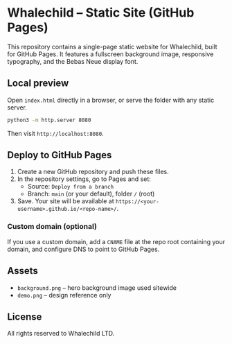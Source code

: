 # Whalechild – Static Site (GitHub Pages)

This repository contains a single-page static website for Whalechild, built for GitHub Pages. It features a fullscreen background image, responsive typography, and the Bebas Neue display font.

## Local preview

Open `index.html` directly in a browser, or serve the folder with any static server.

```bash
python3 -m http.server 8080
```

Then visit `http://localhost:8080`.

## Deploy to GitHub Pages

1. Create a new GitHub repository and push these files.
2. In the repository settings, go to Pages and set:
   - Source: `Deploy from a branch`
   - Branch: `main` (or your default), folder `/` (root)
3. Save. Your site will be available at `https://<your-username>.github.io/<repo-name>/`.

### Custom domain (optional)
If you use a custom domain, add a `CNAME` file at the repo root containing your domain, and configure DNS to point to GitHub Pages.

## Assets
- `background.png` – hero background image used sitewide
- `demo.png` – design reference only

## License
All rights reserved to Whalechild LTD.
